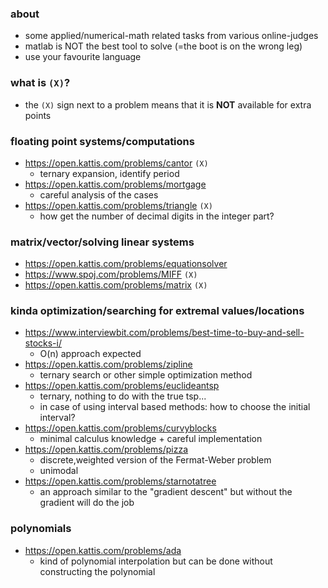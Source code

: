 ### about
- some applied/numerical-math related tasks from various online-judges 
- matlab is NOT the best tool to solve (=the boot is on the wrong leg)
- use your favourite language

### what is `(X)`?
- the `(X)` sign next to a problem means that it is **NOT** available for extra points

### floating point systems/computations
- https://open.kattis.com/problems/cantor   `(X)`
  - ternary expansion, identify period
- https://open.kattis.com/problems/mortgage
  - careful analysis of the cases
- https://open.kattis.com/problems/triangle  `(X)`
  - how get the number of decimal digits in the integer part?

### matrix/vector/solving linear systems
- https://open.kattis.com/problems/equationsolver
- https://www.spoj.com/problems/MIFF   `(X)`
- https://open.kattis.com/problems/matrix   `(X)`

### kinda optimization/searching for extremal values/locations
- https://www.interviewbit.com/problems/best-time-to-buy-and-sell-stocks-i/
  - O(n) approach expected
- https://open.kattis.com/problems/zipline
  - ternary search or other simple optimization method
- https://open.kattis.com/problems/euclideantsp
  - ternary, nothing to do with the true tsp...
  - in case of using interval based methods: how to choose the initial interval?
- https://open.kattis.com/problems/curvyblocks
  - minimal calculus knowledge + careful implementation
- https://open.kattis.com/problems/pizza
  - discrete,weighted version of the Fermat-Weber problem
  - unimodal
- https://open.kattis.com/problems/starnotatree
  - an approach similar to the "gradient descent" but without the gradient will do the job 

### polynomials
- https://open.kattis.com/problems/ada
  - kind of polynomial interpolation but can be done without constructing the polynomial

